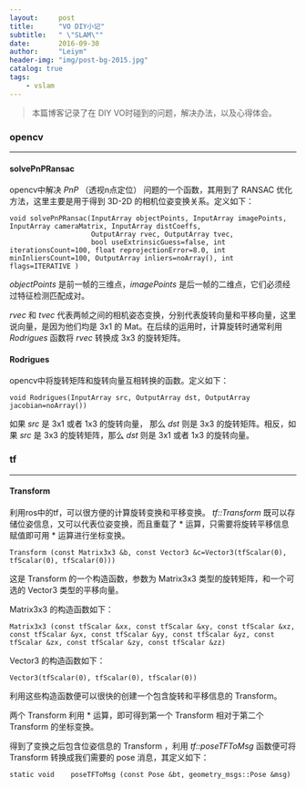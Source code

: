 ```yaml
---
layout:     post
title:      "VO DIY小记"
subtitle:   " \"SLAM\""
date:       2016-09-30
author:     "Leiym"
header-img: "img/post-bg-2015.jpg"
catalog: true
tags:
    - vslam
---
```


> 本篇博客记录了在 DIY VO时碰到的问题，解决办法，以及心得体会。

### opencv

---

#### solvePnPRansac

opencv中解决 *PnP* （透视n点定位） 问题的一个函数，其用到了 RANSAC 优化方法，这里主要是用于得到 3D-2D 的相机位姿变换关系。定义如下：

```
void solvePnPRansac(InputArray objectPoints, InputArray imagePoints, InputArray cameraMatrix, InputArray distCoeffs,
                    OutputArray rvec, OutputArray tvec,
                    bool useExtrinsicGuess=false, int iterationsCount=100, float reprojectionError=8.0, int minInliersCount=100, OutputArray inliers=noArray(), int flags=ITERATIVE )
```

*objectPoints* 是前一帧的三维点，*imagePoints* 是后一帧的二维点，它们必须经过特征检测匹配成对。

*rvec* 和 *tvec* 代表两帧之间的相机姿态变换，分别代表旋转向量和平移向量，这里说向量，是因为他们均是 3x1 的 Mat。在后续的运用时，计算旋转时通常利用 *Rodrigues* 函数将 *rvec* 转换成 3x3 的旋转矩阵。

#### Rodrigues

opencv中将旋转矩阵和旋转向量互相转换的函数。定义如下：

`void Rodrigues(InputArray src, OutputArray dst, OutputArray jacobian=noArray())`

如果 *src* 是 3x1 或者 1x3 的旋转向量， 那么 *dst* 则是 3x3 的旋转矩阵。相反，如果 *src* 是 3x3 的旋转矩阵，那么 *dst* 则是 3x1 或者 1x3 的旋转向量。

### tf

---

#### Transform

利用ros中的tf，可以很方便的计算旋转变换和平移变换。 *tf::Transform* 既可以存储位姿信息，又可以代表位姿变换，而且重载了 * 运算，只需要将旋转平移信息赋值即可用 \* 运算进行坐标变换。

`Transform (const Matrix3x3 &b, const Vector3 &c=Vector3(tfScalar(0), tfScalar(0), tfScalar(0)))`

这是 Transform 的一个构造函数，参数为 Matrix3x3 类型的旋转矩阵，和一个可选的 Vector3 类型的平移向量。

Matrix3x3 的构造函数如下：

`Matrix3x3 (const tfScalar &xx, const tfScalar &xy, const tfScalar &xz, const tfScalar &yx, const tfScalar &yy, const tfScalar &yz, const tfScalar &zx, const tfScalar &zy, const tfScalar &zz)`

Vector3 的构造函数如下：

`Vector3(tfScalar(0), tfScalar(0), tfScalar(0))`

利用这些构造函数便可以很快的创建一个包含旋转和平移信息的 Transform。

两个 Transform 利用 \* 运算，即可得到第一个 Transform 相对于第二个 Transform 的坐标变换。

得到了变换之后包含位姿信息的 Transform ，利用 *tf::poseTFToMsg* 函数便可将 Transform 转换成我们需要的 pose 消息，其定义如下：

`static void 	poseTFToMsg (const Pose &bt, geometry_msgs::Pose &msg)`
